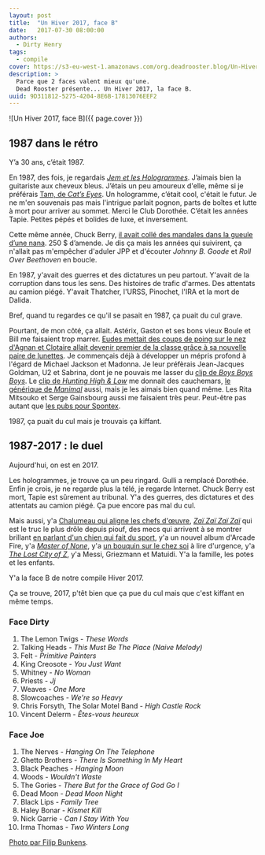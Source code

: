 ```yaml
---
layout: post
title:  "Un Hiver 2017, face B"
date:   2017-07-30 08:00:00
authors:
  - Dirty Henry
tags:
  - compile
cover: https://s3-eu-west-1.amazonaws.com/org.deadrooster.blog/Un-Hiver-2017-face-B.png
description: >
  Parce que 2 faces valent mieux qu'une.
  Dead Rooster présente... Un Hiver 2017, la face B.
uuid: 9D311812-5275-4204-8E6B-17813076EEF2
---
```


![Un Hiver 2017, face B]({{ page.cover }})

## 1987 dans le rétro

Y’a 30 ans, c’était 1987.

En 1987, des fois, je regardais [*Jem et les Hologrammes*][jem]. J’aimais bien la guitariste aux cheveux bleus. J’étais un peu amoureux d'elle, même si je préférais [Tam, de *Cat’s Eyes*][tam]. Un hologramme, c’était cool, c'était le futur. Je ne m'en souvenais pas mais l'intrigue parlait pognon, parts de boîtes et lutte à mort pour arriver au sommet. Merci le Club Dorothée. C’était les années Tapie. Petites pépés et bolides de luxe, et inversement.

Cette même année, Chuck Berry, [il avait collé des mandales dans la gueule d’une nana][chuck]. 250 $ d’amende. Je dis ça mais les années qui suivirent, ça n'allait pas m'empêcher d'aduler JPP et d'écouter *Johnny B. Goode* et *Roll Over Beethoven* en boucle.

En 1987, y'avait des guerres et des dictatures un peu partout. Y'avait de la corruption dans tous les sens. Des histoires de trafic d'armes. Des attentats au camion piégé. Y'avait Thatcher, l'URSS, Pinochet, l'IRA et la mort de Dalida.

Bref, quand tu regardes ce qu'il se pasait en 1987, ça puait du cul grave.

Pourtant, de mon côté, ça allait. Astérix, Gaston et ses bons vieux Boule et Bill me faisaient trop marrer. [Eudes mettait des coups de poing sur le nez d'Agnan et Clotaire allait devenir premier de la classe grâce à sa nouvelle paire de lunettes][petit-nicolas]. Je commençais déjà à développer un mépris profond à l'égard de Michael Jackson et Madonna. Je leur préfèrais Jean-Jacques Goldman, U2 et Sabrina, dont je ne pouvais me lasser du [clip de *Boys Boys Boys*][sabrina]. Le [clip de *Hunting High & Low*][a-ha] me donnait des cauchemars, [le générique de *Manimal*][manimal] aussi, mais je les aimais bien quand même. Les Rita Mitsouko et Serge Gainsbourg aussi me faisaient très peur. Peut-être pas autant que [les pubs pour Spontex][spontex].

1987, ça puait du cul mais je trouvais ça kiffant.

## 1987-2017 : le duel

Aujourd'hui, on est en 2017.

Les hologrammes, je trouve ça un peu ringard. Gulli a remplacé Dorothée. Enfin je crois, je ne regarde plus la télé, je regarde Internet. Chuck Berry est mort, Tapie est sûrement au tribunal. Y'a des guerres, des dictatures et des attentats au camion piégé. Ça pue encore pas mal du cul.

Mais aussi, y'a [Chalumeau qui aligne les chefs d'œuvre][vip], [*Zaï Zaï Zaï Zaï*][zai] qui est le truc le plus drôle depuis piouf, des mecs qui arrivent à se montrer brillant [en parlant d'un chien qui fait du sport][airbud], y'a un nouvel album d'Arcade Fire, y'a [*Master of None*][masterofnone], y'a [un bouquin sur le chez soi][chezsoi] à lire d'urgence, y'a [*The Lost City of Z*][lostcityofz], y'a Messi, Griezmann et Matuidi. Y'a la famille, les potes et les enfants.

Y'a la face B de notre compile Hiver 2017.

Ça se trouve, 2017, p'têt bien que ça pue du cul mais que c'est kiffant en même temps.

<div id='hiver-2017-playlist'
     class="dr-playlist"
     dr-spotify-id="5LS3I2HtqhYjSGEDTv94EZ"
     dr-spotify-user="guiguilele">
</div>

### Face Dirty

1. The Lemon Twigs - *These Words*
1. Talking Heads - *This Must Be The Place (Naive Melody)*
1. Felt - *Primitive Painters*
1. King Creosote - *You Just Want*
1. Whitney - *No Woman*
1. Priests - *Jj*
1. Weaves - *One More*
1. Slowcoaches - *We're so Heavy*
1. Chris Forsyth, The Solar Motel Band - *High Castle Rock*
1. Vincent Delerm - *Êtes-vous heureux*

### Face Joe

1. The Nerves - *Hanging On The Telephone*
1. Ghetto Brothers - *There Is Something In My Heart*
1. Black Peaches - *Hanging Moon*
1. Woods - *Wouldn't Waste*
1. The Gories - *There But for the Grace of God Go I*
1. Dead Moon - *Dead Moon Night*
1. Black Lips - *Family Tree*
1. Haley Bonar - *Kismet Kill*
1. Nick Garrie - *Can I Stay With You*
1. Irma Thomas - *Two Winters Long*

[Photo par Filip Bunkens](https://unsplash.com/photos/R5SrmZPoO40).

[jem]: http://www.dailymotion.com/video/x11ek96_jem-et-les-hologrammes-saison-1-episode-02_webcam
[tam]: http://img05.deviantart.net/984c/i/2013/196/3/8/hitomi_cat_s_eye_card_by_k_nasteam-d6dng7i.png
[chuck]: http://www.nytimes.com/2003/02/23/us/sweet-tunes-fast-beats-and-a-hard-edge.html?pagewanted=5
[petit-nicolas]: https://fr.wikipedia.org/wiki/Le_Petit_Nicolas
[sabrina]: https://www.youtube.com/watch?v=e2whTQgYHOs
[a-ha]: https://www.youtube.com/watch?v=e2whTQgYHOs
[manimal]: https://www.youtube.com/watch?v=GM9VL4Bc_Ds
[spontex]: http://www.ina.fr/video/PUB3784059111
[vip]: http://www.rtl.fr/culture/arts-spectacles/vip-de-laurent-chalumeau-l-un-des-meilleurs-polars-du-moment-7788124645
[zai]: http://next.liberation.fr/livres/2016/02/19/zai-zai-zai-zai-voila-les-poulets_1434588
[airbud]: https://theringer.com/air-bud-movies-20th-anniversary-d22b34c82326
[masterofnone]: https://fr.wikipedia.org/wiki/Master_of_None
[chezsoi]: http://next.liberation.fr/vous/2015/04/14/mona-chollet-pour-une-revolution-domestique_1233018
[lostcityofz]: http://www.allocine.fr/film/fichefilm_gen_cfilm=223754.html
